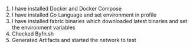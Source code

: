 1.  I have installed Docker and Docker Compose
2.  I have installed Go Language and set environment in profile
3.  I have installed fabric binaries which downloaded latest binaries and set the environment variables 
4.  Checked Byfn.sh
5.  Generated Artifacts and started the network to test